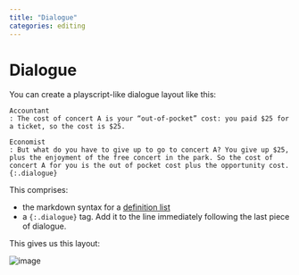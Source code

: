 ```yaml
---
title: "Dialogue"
categories: editing
---
```


# Dialogue

You can create a playscript-like dialogue layout like this:

```
Accountant
: The cost of concert A is your “out-of-pocket” cost: you paid $25 for a ticket, so the cost is $25.

Economist
: But what do you have to give up to go to concert A? You give up $25, plus the enjoyment of the free concert in the park. So the cost of concert A for you is the out of pocket cost plus the opportunity cost.
{:.dialogue}
```

This comprises:

- the markdown syntax for a [definition list](https://kramdown.gettalong.org/syntax.html#definition-lists)
- a `{:.dialogue}` tag. Add it to the line immediately following the last piece of dialogue.

This gives us this layout:

![image](https://cloud.githubusercontent.com/assets/1053331/26732449/f3457582-47b7-11e7-945a-f8069773ab2d.png)

